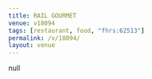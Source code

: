 ```yaml
---
title: RAIL GOURMET
venue: v18094
tags: [restaurant, food, "fhrs:62513"]
permalink: /v/18094/
layout: venue
---
```

null